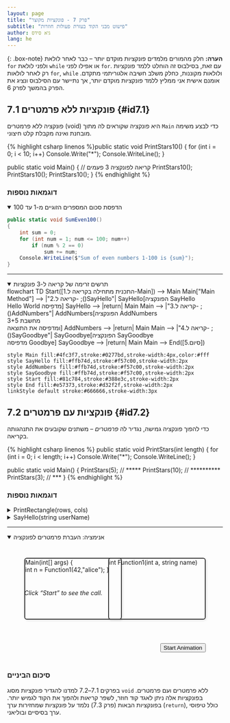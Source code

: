 ```yaml
---
layout: page
title: "פרק 7 - פונקציות מקוצר"
subtitle: "פישוט מבני הקוד בעזרת פעולות חוזרות"
author: גיא סידס
lang: he
---
```


<head>
  <style>
    #anim-container {
    position: relative;    /* make this the coordinate system for everything inside */
    min-height: 20em; 
    }
    .box {
      width: 16em;
      height: 10em;
      border: 2px solid #333;
      border-radius: 6px;
      direction: LTR;
      text-align:left;
      position: absolute;
      background: var(--backs-col);
      box-shadow: 2px 2px 5px rgba(0,0,0,0.1);
    }
    #main { top: 40px; left: 40px; }
    #func { top: 40px; right: 40px; }
    #arrow {
      position: absolute;
      top: 70px;
      text-align:left;
      font-size: 2rem;
      opacity: 0;
      transition: left 1s ease, opacity 0.5s ease;
    }
    .bubble {
      position: absolute;
      padding: 4px 8px;
      background: var(--backw-col);
      border: 1px solid #99c;
      border-radius: 4px;
      font-size: 0.9em;
      opacity: 0;
      transition: left 1s ease, top 1s ease, opacity 0.5s ease;
      pointer-events: none;
    }
    #log {
      position: absolute;
      direction: LTR;
      text-align:left;
      bottom: 150px;
      left: 40px;
      right: 40px;
      font-style: italic;
      color: var(--text-col);
    }
    #start {
      position: absolute;
      bottom: 20px;
      right: 40px;
    }
  </style>
</head>

{: .box-note}
**הערה:** חלק מהמורים מלמדים פונקציות מוקדם יותר – כבר לאחר לולאת `for` ולפני לולאת `while` או אפילו לפני `for`. עם זאת, בסילבוס זה הוחלט ללמד פונקציות רק לאחר לולאות `for`, `while` ולולאות מקוננות, כחלק משלב חשיבה אלגוריתמי מתקדם. אומנם אישית אני ממליץ ללמד פונקציות מוקדם יותר, אך נתיישר עם הסילבוס ונציג את הפרק בהמשך לפרק 6.

## 7.1 פונקציות ללא פרמטרים {#id7.1}

פונקציה ללא פרמטרים (void) היא פונקציה שקוראים לה מתוך `Main` כדי לבצע משימה מובחנת ואינה מקבלת קלט חיצוני.

{% highlight csharp linenos %}public static void PrintStars10()
{
    for (int i = 0; i < 10; i++)
        Console.Write("*");
    Console.WriteLine();
}

public static void Main()
{
    // קריאה לפונקציה 3 פעמים
    PrintStars10();
    PrintStars10();
    PrintStars10();
}
{% endhighlight %}

### דוגמאות נוספות

<details open markdown="1"><summary>הדפסת סכום המספרים הזוגיים מ-1 עד 100</summary>

```csharp
public static void SumEven100()
{
    int sum = 0;
    for (int num = 1; num <= 100; num++)
        if (num % 2 == 0)
            sum += num;
    Console.WriteLine($"Sum of even numbers 1-100 is {sum}");
}
```
</details>

---

<details open markdown="1"><summary>תרשים זרימה של קריאה ל-3 פונקציות</summary>

<div class="mermaid">
flowchart TD
    Start([1.התכנית מתחילה בקריאה ל-Main]) --> Main
    Main["Main Method"] --> |"2.קריאה ל- ;()SayHello"| SayHello[הפונקציה SayHello <br/> Hello World מדפיסה]
    SayHello --> |return| Main
    Main --> |"3.קריאה ל- ;()AddNumbers"| AddNumbers[הפונקציה AddNumbers<br/>מחשבת 3+5<br/>ומדפיסה את התוצאה]
    AddNumbers --> |return| Main
    Main --> |"4.קריאה ל- ;()SayGoodbye"| SayGoodbye[הפונקציה SayGoodbye <br/>מדפיסה Goodbye]
    SayGoodbye --> |return| Main
    Main --> End([5.סיום])
    
    style Main fill:#4fc3f7,stroke:#0277bd,stroke-width:4px,color:#fff
    style SayHello fill:#ffb74d,stroke:#f57c00,stroke-width:2px
    style AddNumbers fill:#ffb74d,stroke:#f57c00,stroke-width:2px
    style SayGoodbye fill:#ffb74d,stroke:#f57c00,stroke-width:2px
    style Start fill:#81c784,stroke:#388e3c,stroke-width:2px
    style End fill:#e57373,stroke:#d32f2f,stroke-width:2px
    linkStyle default stroke:#666666,stroke-width:3px
</div>

</details>



## 7.2 פונקציות עם פרמטרים {#id7.2}

כדי להפוך פונקציה גמישה, נגדיר לה *פרמטרים* – משתנים שקובעים את התנהגותה בקריאה.

{% highlight csharp linenos %}
public static void PrintStars(int length)
{
    for (int i = 0; i < length; i++)
        Console.Write("*");
    Console.WriteLine();
}

public static void Main()
{
    PrintStars(5);   // *****
    PrintStars(10);  // **********
    PrintStars(3);   // ***
}
{% endhighlight %}

### דוגמאות נוספות

<details markdown="1"><summary>PrintRectangle(rows, cols)</summary>

```csharp
public static void PrintRectangle(int rows, int cols)
{
    for (int i = 0; i < rows; i++)
    {
        for (int j = 0; j < cols; j++)
            Console.Write("*");
        Console.WriteLine();
    }
}
```
</details>

<details markdown="1"><summary>SayHello(string userName)</summary>

```csharp
public static void SayHello(string userName)
{
    Console.WriteLine($"שלום, {userName}!");
}
```

</details>


---


<details open markdown="1"><summary>אנימציה: העברת פרמטרים לפונקציה</summary>

<div id="anim-container">

  <div id="main" class="box">Main(int[] args)
  &lbrace;
  <br>
  int n = Function1(42,"alice");
  &rbrace;</div>
  <div id="func" class="box">
    int Function1(<span id="num">int a</span>, <span id="name">string name</span>)
  </div>

  <div id="arrow">➔</div>
  <div id="param" class="bubble">( … )</div>
  <div id="result" class="bubble">…</div>

  <div id="log">Click “Start” to see the call.</div>
  <button id="start">Start Animation</button>




</div>

</details>


### סיכום הביניים

בפרקים 7.1–7.2 למדנו להגדיר פונקציות מסוג `void` ללא פרמטרים ועם פרמטרים. בפונקציות אלה ניתן לאגד קוד חוזר, לשפר קריאות ולהפוך את הקוד לגמיש יותר. בפונקציות הבאות (פרק 7.3) נלמד על פונקציות שמחזירות ערך (`return`), כולל טיפוסי ערך בסיסיים ובוליאני.

  <script>
    const main   = document.getElementById('main');
    const func   = document.getElementById('func');
    const arrow  = document.getElementById('arrow');
    const param  = document.getElementById('param');
    const result = document.getElementById('result');
    const log    = document.getElementById('log');
    const btn    = document.getElementById('start');
    const numArg = document.getElementById('num');
    const nameArg= document.getElementById('name');

    btn.addEventListener('click', () => {
      // 1) Prepare function signature and param bubble

      param.textContent  = '(42, "Alice")';
      param.textAlign = 'left';
      param.direction = 'LTR';
      log.textContent    = 'Main() → calling Function1';

      // 2) Fade in arrow and param at Main edge
      const startX = main.offsetLeft + main.offsetWidth;
      arrow.style.left   = startX + 'px';
      arrow.style.opacity= 1;
      param.style.left   = startX + 'px';
      param.style.top    = (main.offsetTop - 50) + 'px';
      param.style.opacity= 1;

      // 3) Animate param traveling into Function1’s parentheses
      setTimeout(() => {
        const endParamX = func.offsetLeft + 150;  // roughly over the '(' inside func box
        const endParamY = func.offsetTop +5;
        param.style.left = endParamX + 'px';
        param.style.top  = endParamY + 'px';
      }, 200);



      // 4) Arrow follows shortly after
      setTimeout(() => {
        arrow.style.left = (func.offsetLeft - 30) + 'px';
      }, 600);

      // 3b) Animate param traveling into Function1’s parentheses
      setTimeout(() => {
        numArg.textContent  = '42';
        nameArg.textContent = '"Alice"';
      }, 800);

      // 5) When param arrives, “consume” it into Function1
      setTimeout(() => {
        param.style.opacity = 0;
        log.textContent     = 'Function1 is processing…';
      }, 1400);

      // 6) After a pause, prepare return value bubble at func
      setTimeout(() => {
        result.textContent   = '6';
        result.style.left    = (func.offsetLeft + func.offsetWidth - 20) + 'px';
        result.style.top     = (func.offsetTop - 20) + 'px';
        result.style.opacity = 1;
        log.textContent      = 'Function1 returns 6';
        arrow.textContent    = '⟵';
      }, 2000);

      // 7) Animate result traveling back toward Main
      setTimeout(() => {
        const returnX = main.offsetLeft + main.offsetWidth;
        result.style.left = 3.8 + 'em';
        result.style.top = 5 +'em';
        arrow.style.left  = returnX + 'px';
      }, 2200);

      // 8) Hide arrow & result, finish log
      setTimeout(() => {
        arrow.style.opacity  = 0;
        result.style.opacity = 0;
        result.style.left    = (func.offsetLeft + func.offsetWidth - 20) + 'px';
        arrow.textContent    = '➔'; // reset arrow

        numArg.textContent  = 'int a';
        nameArg.textContent = 'string name';
        log.textContent      = 'Main() received result 6';

        arrow.style.left   = startX + 'px';
        
        param.style.left   = main.offsetLeft + main.offsetWidth + 'px';
        param.style.top    = (main.offsetTop - 50) + 'px';

      }, 4200);
    });
  </script>